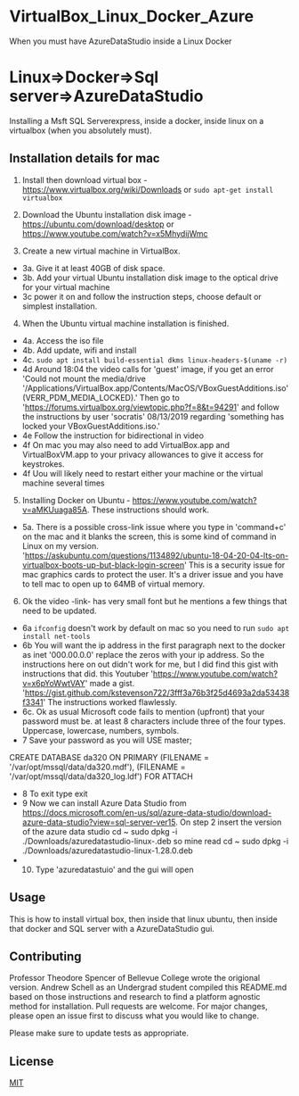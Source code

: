 # VirtualBox_Linux_Docker_Azure
When you must have AzureDataStudio inside a Linux Docker

# Linux=>Docker=>Sql server=>AzureDataStudio

Installing a Msft SQL Serverexpress, inside a docker, inside linux on a virtualbox  (when you absolutely must).

## Installation details for mac

1. Install then download virtual box -https://www.virtualbox.org/wiki/Downloads or ```sudo apt-get install virtualbox```

2. Download the Ubuntu installation disk image - https://ubuntu.com/download/desktop or https://www.youtube.com/watch?v=x5MhydijWmc

3. Create a new virtual machine in VirtualBox.
  * 3a. Give it at least 40GB of disk space.
  * 3b. Add your virtual Ubuntu installation disk image to the optical drive for your virtual machine
  * 3c power it on and follow the instruction steps, choose default or simplest installation.
4. When the Ubuntu virtual machine installation is finished.
  * 4a. Access the iso file 
  * 4b. Add update, wifi and install
  * 4c. ```sudo apt install build-essential dkms linux-headers-$(uname -r)```
  * 4d Around 18:04 the video calls for 'guest' image, if you get an error 'Could not mount the media/drive '/Applications/VirtualBox.app/Contents/MacOS/VBoxGuestAdditions.iso' (VERR_PDM_MEDIA_LOCKED).'
Then go to 'https://forums.virtualbox.org/viewtopic.php?f=8&t=94291' and follow the instructions by user 'socratis' 08/13/2019 regarding 'something has locked your VBoxGuestAdditions.iso.'
  * 4e Follow the instruction for bidirectional in video  
  * 4f On mac you may also need to add VirtualBox.app and VirtualBoxVM.app to your privacy allowances to give it access for keystrokes.
  * 4f Uou will likely need to restart either your machine or the virtual machine several times
5. Installing Docker on Ubuntu - https://www.youtube.com/watch?v=aMKUuaga85A. These instructions should work.
  * 5a. There is a possible cross-link issue where you type in 'command+c' on the mac and it blanks the screen, this is some kind of command in Linux on my version. 'https://askubuntu.com/questions/1134892/ubuntu-18-04-20-04-lts-on-virtualbox-boots-up-but-black-login-screen' This is a security issue for mac graphics cards to protect the user. It's a driver issue and you have to tell mac to open up to 64MB of virtual memory.
6. Ok the video -link- has very small font but he mentions a few things that need to be updated.
  * 6a ```ifconfig``` doesn't work by default on mac so you need to run ```sudo apt install net-tools```
  * 6b You will want the ip address in the first paragraph next to the docker as inet '000.00.0.0' replace the zeros with your ip address. So the instructions here on out didn't work for me, but I did find this gist with instructions that did.
this Youtuber 'https://www.youtube.com/watch?v=x6pYoWwtVAY' made a gist.
'https://gist.github.com/kstevenson722/3fff3a76b3f25d4693a2da53438f3341' The instructions worked flawlessly.
  * 6c. Ok as usual Microsoft code fails to mention (upfront) that your password must be. at least 8 characters include three of the four types. Uppercase, lowercase, numbers, symbols.
  * 7 Save your password as you will 
USE master;

CREATE DATABASE da320 
ON PRIMARY (FILENAME = '/var/opt/mssql/data/da320.mdf'),
   (FILENAME = '/var/opt/mssql/data/da320_log.ldf') 
FOR ATTACH
  * 8 To exit type exit
  * 9 Now we can install Azure Data Studio from https://docs.microsoft.com/en-us/sql/azure-data-studio/download-azure-data-studio?view=sql-server-ver15. On step 2 insert the version of the azure data studio cd ~
sudo dpkg -i ./Downloads/azuredatastudio-linux-<version string>.deb so mine read cd ~
sudo dpkg -i ./Downloads/azuredatastudio-linux-1.28.0.deb
  * 10. Type 'azuredatastuio' and the gui will open


## Usage
   This is how to install virtual box, then inside that linux ubuntu, then inside that docker and SQL server with a AzureDataStudio gui.

## Contributing
Professor Theodore Spencer of Bellevue College wrote the origional version.
Andrew Schell as an Undergrad student compiled this README.md based on those instructions and research to find a platform agnostic method for installation.
Pull requests are welcome. For major changes, please open an issue first to discuss what you would like to change.

Please make sure to update tests as appropriate.

## License
[MIT](https://choosealicense.com/licenses/mit/)
